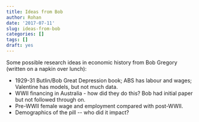 ```yaml
---
title: Ideas from Bob
author: Rohan
date: '2017-07-11'
slug: ideas-from-bob
categories: []
tags: []
draft: yes
---
```


Some possible research ideas in economic history from Bob Gregory (written on a napkin over lunch):

* 1929-31 Butlin/Bob Great Depression book; ABS has labour and wages; Valentine has models, but not much data.
* WWII financing in Australia - how did they do this? Bob had initial paper but not followed through on.
* Pre-WWII female wage and employment compared with post-WWII.
* Demographics of the pill -- who did it impact?
